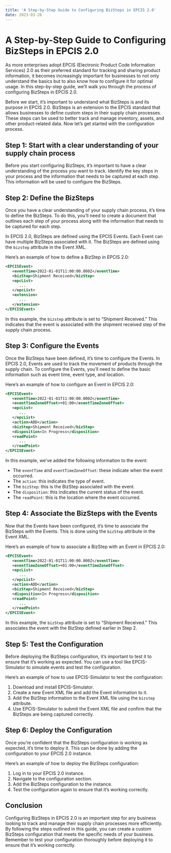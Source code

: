 ```yaml
---
title: 'A Step-by-Step Guide to Configuring BizSteps in EPCIS 2.0'
date: 2023-03-26
---
```


# A Step-by-Step Guide to Configuring BizSteps in EPCIS 2.0

As more enterprises adopt EPCIS (Electronic Product Code Information Services) 2.0 as their preferred standard for tracking and sharing product information, it becomes increasingly important for businesses to not only understand the basics but to also know how to configure it for optimal usage. In this step-by-step guide, we’ll walk you through the process of configuring BizSteps in EPCIS 2.0.

Before we start, it’s important to understand what BizSteps is and its purpose in EPCIS 2.0. BizSteps is an extension to the EPCIS standard that allows businesses to define custom steps in their supply chain processes. These steps can be used to better track and manage inventory, assets, and other product-related data. Now let’s get started with the configuration process.

## Step 1: Start with a clear understanding of your supply chain process

Before you start configuring BizSteps, it’s important to have a clear understanding of the process you want to track. Identify the key steps in your process and the information that needs to be captured at each step. This information will be used to configure the BizSteps.

## Step 2: Define the BizSteps

Once you have a clear understanding of your supply chain process, it’s time to define the BizSteps. To do this, you’ll need to create a document that outlines each step of your process along with the information that needs to be captured for each step.

In EPCIS 2.0, BizSteps are defined using the EPCIS Events. Each Event can have multiple BizSteps associated with it. The BizSteps are defined using the `bizstep` attribute in the Event XML.

Here’s an example of how to define a BizStep in EPCIS 2.0:

```xml
<EPCISEvent>
   <eventTime>2022-01-01T11:00:00.000Z</eventTime>
   <bizStep>Shipment Received</bizStep>
   <epcList>
      ...
   </epcList>
   <extension>
      ...
   </extension>
</EPCISEvent>
```

In this example, the `bizstep` attribute is set to “Shipment Received.” This indicates that the event is associated with the shipment received step of the supply chain process.

## Step 3: Configure the Events

Once the BizSteps have been defined, it’s time to configure the Events. In EPCIS 2.0, Events are used to track the movement of products through the supply chain. To configure the Events, you’ll need to define the basic information such as event time, event type, and location.

Here’s an example of how to configure an Event in EPCIS 2.0:

```xml
<EPCISEvent>
   <eventTime>2022-01-01T11:00:00.000Z</eventTime>
   <eventTimeZoneOffset>+01:00</eventTimeZoneOffset>
   <epcList>
      ...
   </epcList>
   <action>ADD</action>
   <bizStep>Shipment Received</bizStep>
   <disposition>In Progress</disposition>
   <readPoint>
      ...
   </readPoint>
</EPCISEvent>
```

In this example, we’ve added the following information to the event:

- The `eventTime` and `eventTimeZoneOffset`: these indicate when the event occurred.
- The `action`: this indicates the type of event.
- The `bizStep`: this is the BizStep associated with the event.
- The `disposition`: this indicates the current status of the event.
- The `readPoint`: this is the location where the event occurred.

## Step 4: Associate the BizSteps with the Events

Now that the Events have been configured, it’s time to associate the BizSteps with the Events. This is done using the `bizStep` attribute in the Event XML.

Here’s an example of how to associate a BizStep with an Event in EPCIS 2.0:

```xml
<EPCISEvent>
   <eventTime>2022-01-01T11:00:00.000Z</eventTime>
   <eventTimeZoneOffset>+01:00</eventTimeZoneOffset>
   <epcList>
      ...
   </epcList>
   <action>ADD</action>
   <bizStep>Shipment Received</bizStep>
   <disposition>In Progress</disposition>
   <readPoint>
      ...
   </readPoint>
</EPCISEvent>
```

In this example, the `bizStep` attribute is set to “Shipment Received.” This associates the event with the BizStep defined earlier in Step 2.

## Step 5: Test the Configuration

Before deploying the BizSteps configuration, it’s important to test it to ensure that it’s working as expected. You can use a tool like EPCIS-Simulator to simulate events and test the configuration.

Here’s an example of how to use EPCIS-Simulator to test the configuration:

1. Download and install EPCIS-Simulator.
2. Create a new Event XML file and add the Event information to it.
3. Add the BizStep information to the Event XML file using the `bizstep` attribute.
4. Use EPCIS-Simulator to submit the Event XML file and confirm that the BizSteps are being captured correctly.

## Step 6: Deploy the Configuration

Once you’re confident that the BizSteps configuration is working as expected, it’s time to deploy it. This can be done by adding the configuration to your EPCIS 2.0 instance.

Here’s an example of how to deploy the BizSteps configuration:

1. Log in to your EPCIS 2.0 instance.
2. Navigate to the configuration section.
3. Add the BizSteps configuration to the instance.
4. Test the configuration again to ensure that it’s working correctly.

## Conclusion

Configuring BizSteps in EPCIS 2.0 is an important step for any business looking to track and manage their supply chain processes more efficiently. By following the steps outlined in this guide, you can create a custom BizSteps configuration that meets the specific needs of your business. Remember to test your configuration thoroughly before deploying it to ensure that it’s working correctly.
